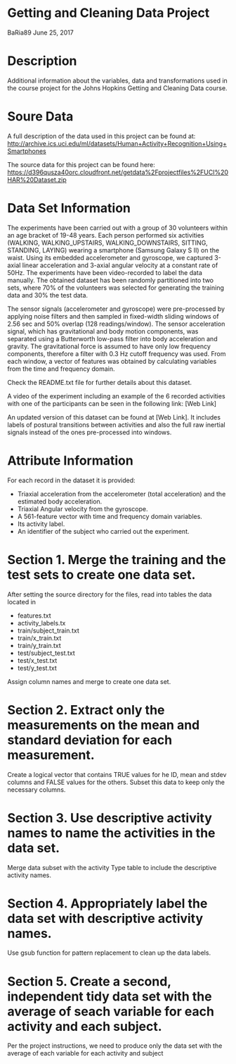 # Getting and Cleaning Data Project

BaRia89
June 25, 2017

# Description 

Additional information about the variables, data and transformations used in the course project for the Johns Hopkins Getting and Cleaning Data course. 

# Soure Data

A full description of the data used in this project can be found at:
http://archive.ics.uci.edu/ml/datasets/Human+Activity+Recognition+Using+Smartphones

The source data for this project can be found here:
https://d396qusza40orc.cloudfront.net/getdata%2Fprojectfiles%2FUCI%20HAR%20Dataset.zip

# Data Set Information

The experiments have been carried out with a group of 30 volunteers within an age bracket of 19-48 years. Each person performed six activities (WALKING, WALKING_UPSTAIRS, WALKING_DOWNSTAIRS, SITTING, STANDING, LAYING) wearing a smartphone (Samsung Galaxy S II) on the waist. Using its embedded accelerometer and gyroscope, we captured 3-axial linear acceleration and 3-axial angular velocity at a constant rate of 50Hz. The experiments have been video-recorded to label the data manually. The obtained dataset has been randomly partitioned into two sets, where 70% of the volunteers was selected for generating the training data and 30% the test data. 

The sensor signals (accelerometer and gyroscope) were pre-processed by applying noise filters and then sampled in fixed-width sliding windows of 2.56 sec and 50% overlap (128 readings/window). The sensor acceleration signal, which has gravitational and body motion components, was separated using a Butterworth low-pass filter into body acceleration and gravity. The gravitational force is assumed to have only low frequency components, therefore a filter with 0.3 Hz cutoff frequency was used. From each window, a vector of features was obtained by calculating variables from the time and frequency domain.

Check the README.txt file for further details about this dataset. 

A video of the experiment including an example of the 6 recorded activities with one of the participants can be seen in the following link: [Web Link]

An updated version of this dataset can be found at [Web Link]. It includes labels of postural transitions between activities and also the full raw inertial signals instead of the ones pre-processed into windows.

# Attribute Information

For each record in the dataset it is provided: 
- Triaxial acceleration from the accelerometer (total acceleration) and the estimated body acceleration. 
- Triaxial Angular velocity from the gyroscope. 
- A 561-feature vector with time and frequency domain variables. 
- Its activity label. 
- An identifier of the subject who carried out the experiment.

# Section 1. Merge the training and the test sets to create one data set.

After setting the source directory for the files, read into tables the data located in

- features.txt
- activity_labels.tx
- train/subject_train.txt
- train/x_train.txt
- train/y_train.txt
- test/subject_test.txt
- test/x_test.txt
- test/y_test.txt

Assign column names and merge to create one data set.

# Section 2. Extract only the measurements on the mean and standard deviation for each measurement.

Create a logical vector that contains TRUE values for he ID, mean and stdev columns and FALSE values for the others. Subset this data to keep only the necessary columns.

# Section 3. Use descriptive activity names to name the activities in the data set.

Merge data subset with the activity Type table to include the descriptive activity names.

# Section 4. Appropriately label the data set with descriptive activity names.

Use gsub function for pattern replacement to clean up the data labels.

# Section 5. Create a second, independent tidy data set with the average of seach variable for each activity and each subject.

Per the project instructions, we need to produce only the data set with the average of each variable for each activity and subject
